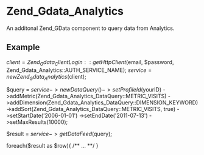 # Zend_Gdata_Analytics

An additonal Zend_GData component to query data from Analytics.

## Example

$client = Zend_Gdata_ClientLogin::getHttpClient($email, $password, Zend_Gdata_Analytics::AUTH_SERVICE_NAME);
$service = new Zend_Gdata_Analytics($client);

$query = $service->newDataQuery()
	->setProfileId($yourID)
    ->addMetric(Zend_Gdata_Analytics_DataQuery::METRIC_VISITS) 
    ->addDimension(Zend_Gdata_Analytics_DataQuery::DIMENSION_KEYWORD) 
    ->addSort(Zend_Gdata_Analytics_DataQuery::METRIC_VISITS, true)
    ->setStartDate('2006-01-01') 
    ->setEndDate('2011-07-13')
    ->setMaxResults(10000); 

$result = $service->getDataFeed($query); 

foreach($result as $row){
 /** … **/
}